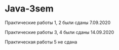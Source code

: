 # Java-3sem
Практические работы 1, 2 были сданы 7.09.2020

Практические работы 3, 4 были сданы 14.09.2020

Практическая работы 5 не сдана
